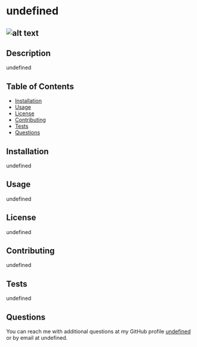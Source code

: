 # undefined

## ![alt text](undefined)

## Description

undefined

## Table of Contents

- [Installation](#installation)
- [Usage](#usage)
- [License](#license)
- [Contributing](#contributing)
- [Tests](#tests)
- [Questions](#questions)

## Installation
    
undefined
    
## Usage
    
undefined

## License

undefined
    
## Contributing
    
undefined
    
## Tests
    
undefined
    
## Questions
    
You can reach me with additional questions at my GitHub profile [undefined](https://github.com/undefined) or by email at undefined.